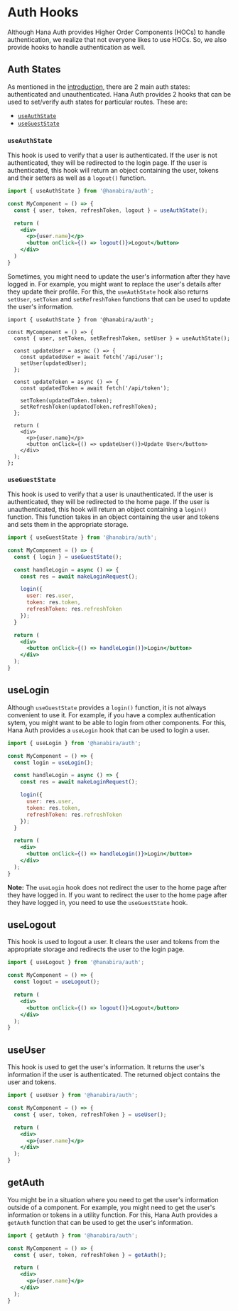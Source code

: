 # Auth Hooks

Although Hana Auth provides Higher Order Components (HOCs) to handle authentication, we realize that not everyone likes to use HOCs. So, we also provide hooks to handle authentication as well.

## Auth States

As mentioned in the [introduction](/docs/auth/), there are 2 main auth states: authenticated and unauthenticated. Hana Auth provides 2 hooks that can be used to set/verify auth states for particular routes. These are:

- [`useAuthState`](#useauthstate)
- [`useGuestState`](#usegueststate)

### `useAuthState`

This hook is used to verify that a user is authenticated. If the user is not authenticated, they will be redirected to the login page. If the user is authenticated, this hook will return an object containing the user, tokens and their setters as well as a `logout()` function.

```jsx
import { useAuthState } from '@hanabira/auth';

const MyComponent = () => {
  const { user, token, refreshToken, logout } = useAuthState();

  return (
    <div>
      <p>{user.name}</p>
      <button onClick={() => logout()}>Logout</button>
    </div>
  )
}
```

Sometimes, you might need to update the user's information after they have logged in. For example, you might want to replace the user's details after they update their profile. For this, the `useAuthState` hook also returns `setUser`, `setToken` and `setRefreshToken` functions that can be used to update the user's information.

```jsx{4,8,14,15}
import { useAuthState } from '@hanabira/auth';

const MyComponent = () => {
  const { user, setToken, setRefreshToken, setUser } = useAuthState();

  const updateUser = async () => {
    const updatedUser = await fetch('/api/user');
    setUser(updatedUser);
  };

  const updateToken = async () => {
    const updatedToken = await fetch('/api/token');

    setToken(updatedToken.token);
    setRefreshToken(updatedToken.refreshToken);
  };

  return (
    <div>
      <p>{user.name}</p>
      <button onClick={() => updateUser()}>Update User</button>
    </div>
  );
};
```

### `useGuestState`

This hook is used to verify that a user is unauthenticated. If the user is authenticated, they will be redirected to the home page. If the user is unauthenticated, this hook will return an object containing a `login()` function. This function takes in an object containing the user and tokens and sets them in the appropriate storage.

```jsx
import { useGuestState } from '@hanabira/auth';

const MyComponent = () => {
  const { login } = useGuestState();

  const handleLogin = async () => {
    const res = await makeLoginRequest();

    login({
      user: res.user,
      token: res.token,
      refreshToken: res.refreshToken
    });
  }

  return (
    <div>
      <button onClick={() => handleLogin()}>Login</button>
    </div>
  );
}
```

## useLogin

Although `useGuestState` provides a `login()` function, it is not always convenient to use it. For example, if you have a complex authentication sytem, you might want to be able to login from other components. For this, Hana Auth provides a `useLogin` hook that can be used to login a user.

```jsx
import { useLogin } from '@hanabira/auth';

const MyComponent = () => {
  const login = useLogin();

  const handleLogin = async () => {
    const res = await makeLoginRequest();

    login({
      user: res.user,
      token: res.token,
      refreshToken: res.refreshToken
    });
  }

  return (
    <div>
      <button onClick={() => handleLogin()}>Login</button>
    </div>
  );
}
```

**Note:** The `useLogin` hook does not redirect the user to the home page after they have logged in. If you want to redirect the user to the home page after they have logged in, you need to use the `useGuestState` hook.

## useLogout

This hook is used to logout a user. It clears the user and tokens from the appropriate storage and redirects the user to the login page.

```jsx
import { useLogout } from '@hanabira/auth';

const MyComponent = () => {
  const logout = useLogout();

  return (
    <div>
      <button onClick={() => logout()}>Logout</button>
    </div>
  );
}
```

## useUser

This hook is used to get the user's information. It returns the user's information if the user is authenticated. The returned object contains the user and tokens.

```jsx
import { useUser } from '@hanabira/auth';

const MyComponent = () => {
  const { user, token, refreshToken } = useUser();

  return (
    <div>
      <p>{user.name}</p>
    </div>
  );
}
```

## getAuth

You might be in a situation where you need to get the user's information outside of a component. For example, you might need to get the user's information or tokens in a utility function. For this, Hana Auth provides a `getAuth` function that can be used to get the user's information.

```jsx
import { getAuth } from '@hanabira/auth';

const MyComponent = () => {
  const { user, token, refreshToken } = getAuth();

  return (
    <div>
      <p>{user.name}</p>
    </div>
  );
}
```
